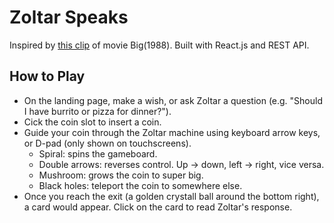 # Zoltar Speaks

Inspired by [this clip](https://www.youtube.com/watch?v=Q6RK4479XD8) of movie Big(1988). Built with React.js and REST API.

## How to Play

- On the landing page, make a wish, or ask Zoltar a question (e.g. "Should I have burrito or pizza for dinner?"). 
- Cick the coin slot to insert a coin.
- Guide your coin through the Zoltar machine using keyboard arrow keys, or D-pad (only shown on touchscreens). 
  - Spiral: spins the gameboard.
  - Double arrows: reverses control. Up -> down, left -> right, vice versa.
  - Mushroom: grows the coin to super big.
  - Black holes: teleport the coin to somewhere else.
- Once you reach the exit (a golden crystall ball around the bottom right), a card would appear. Click on the card to read Zoltar's response.
